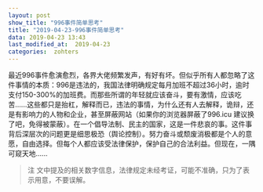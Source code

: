 ```yaml
---
layout: post
show_title: "996事件简单思考"
title: "2019-04-23-996事件简单思考"
data: 2019-04-23 13:43
last_modified_at:  2019-04-23
categories:  zohters
---
```


最近996事件愈演愈烈，各界大佬频繁发声，有好有坏。但似乎所有人都忽略了这件事情的本质：996是违法的，我国法律明确规定每月加班不超过36小时，逾时支付150-300%的加班费。而那些所谓的年轻就应该奋斗，要有激情，应该吃苦......这些都只是抬杠，解释而已，违法的事情，为什么还有人去解释，诡辩，还是有影响力的人物和企业，甚至屏蔽网站（如果你的浏览器屏蔽了996.icu 建议换了吧，免得被蒙蔽）。在一个倡导法制、民主的国家，这是一件悲哀的事。这件事背后深层次的问题更是细思极恐（舆论控制）。努力奋斗或颓废消极都是个人的意愿，自由选择。但每个人都应该受法律保护，保护自己的合法利益。但现在，一隅可窥天地......

>注
>文中提及的相关数字信息，法律规定未经考证，可能不准确，只为了表示用意，不要误解。